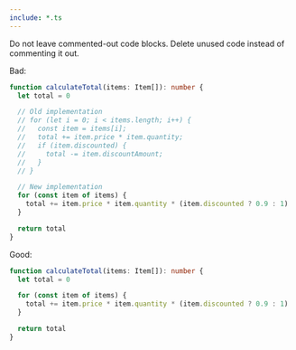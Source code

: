 ```yaml
---
include: *.ts
---
```


Do not leave commented-out code blocks. Delete unused code instead of commenting it out.

Bad:

```typescript
function calculateTotal(items: Item[]): number {
  let total = 0

  // Old implementation
  // for (let i = 0; i < items.length; i++) {
  //   const item = items[i];
  //   total += item.price * item.quantity;
  //   if (item.discounted) {
  //     total -= item.discountAmount;
  //   }
  // }

  // New implementation
  for (const item of items) {
    total += item.price * item.quantity * (item.discounted ? 0.9 : 1)
  }

  return total
}
```

Good:

```typescript
function calculateTotal(items: Item[]): number {
  let total = 0

  for (const item of items) {
    total += item.price * item.quantity * (item.discounted ? 0.9 : 1)
  }

  return total
}
```
